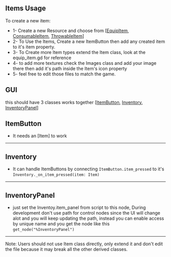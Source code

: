 ## Items Usage

To create a new item:

- 1- Create a new Resource and choose from [[EquipItem](/addons/items/classes/equip_item/equip_item.gd), [ConsumableItem](/addons/items/classes/consumable_item/consumable_item.gd), [ThrowableItem](/addons/items/classes/throwable_item/throwable_item.gd)]
- 2- To Use the Items, Create a new ItemButton then add any created item to it's item property.
- 3- To Create more Item types extend the Item class, look at the equip_item.gd for reference
- 4- to add more textures check the Images class and add your image there then add it's path inside the Item's icon property
- 5- feel free to edit those files to match the game.

## GUI

this should have 3 classes works together [[ItemButton](/addons/gui/item_button/item_button.gd), [Inventory](), [InventoryPanel]()]

## ItemButton
- It needs an [Item] to work
---

## Inventory
- It can handle ItemButtons by connecting `ItemButton.item_pressed` to it's `Inventory._on_item_pressed(item: Item)`
---

## InventoryPanel
- just set the Inventoy.item_panel from script to this node, During development don't use path for control nodes since the UI will change alot and you will keep updating the path, instead you can enable access by unique name and you get the node like this `get_node("%InventoryPanel")`
---

Note: Users should not use Item class directly, only extend it and don't edit the file because it may break all the other derived classes.